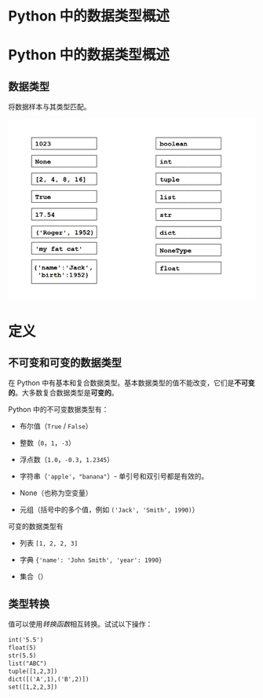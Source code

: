 # Python 中的数据类型概述

# Python 中的数据类型概述

## 数据类型

将数据样本与其类型匹配。

![数据类型练习](img/datatypes.png)

# 定义

## 不可变和可变的数据类型

在 Python 中有基本和复合数据类型。基本数据类型的值不能改变，它们是**不可变的**。大多数复合数据类型是**可变的**。

Python 中的不可变数据类型有：

+   布尔值（`True` / `False`）

+   整数（`0`，`1`，`-3`）

+   浮点数（`1.0`，`-0.3`，`1.2345`）

+   字符串（`'apple'`，`"banana"`）- 单引号和双引号都是有效的。

+   None（也称为空变量）

+   元组（括号中的多个值，例如 `('Jack', 'Smith', 1990)`）

可变的数据类型有

+   列表 `[1, 2, 2, 3]`

+   字典 `{'name': 'John Smith', 'year': 1990}`

+   集合（）

## 类型转换

值可以使用*转换函数*相互转换。试试以下操作：

```
int('5.5')
float(5)
str(5.5)
list("ABC")
tuple([1,2,3])
dict([('A',1),('B',2)])
set([1,2,2,3]) 
```
